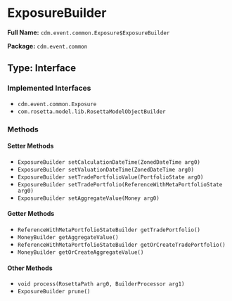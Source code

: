 # ExposureBuilder

**Full Name:** `cdm.event.common.Exposure$ExposureBuilder`

**Package:** `cdm.event.common`

## Type: Interface

### Implemented Interfaces

- `cdm.event.common.Exposure`
- `com.rosetta.model.lib.RosettaModelObjectBuilder`

### Methods

#### Setter Methods

- `ExposureBuilder setCalculationDateTime(ZonedDateTime arg0)`
- `ExposureBuilder setValuationDateTime(ZonedDateTime arg0)`
- `ExposureBuilder setTradePortfolioValue(PortfolioState arg0)`
- `ExposureBuilder setTradePortfolio(ReferenceWithMetaPortfolioState arg0)`
- `ExposureBuilder setAggregateValue(Money arg0)`

#### Getter Methods

- `ReferenceWithMetaPortfolioStateBuilder getTradePortfolio()`
- `MoneyBuilder getAggregateValue()`
- `ReferenceWithMetaPortfolioStateBuilder getOrCreateTradePortfolio()`
- `MoneyBuilder getOrCreateAggregateValue()`

#### Other Methods

- `void process(RosettaPath arg0, BuilderProcessor arg1)`
- `ExposureBuilder prune()`

